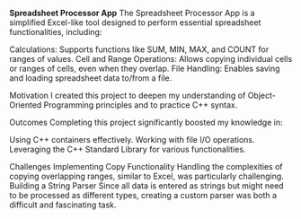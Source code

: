 **Spreadsheet Processor App**
The Spreadsheet Processor App is a simplified Excel-like tool designed to perform essential spreadsheet functionalities, including:

Calculations: Supports functions like SUM, MIN, MAX, and COUNT for ranges of values.
Cell and Range Operations: Allows copying individual cells or ranges of cells, even when they overlap.
File Handling: Enables saving and loading spreadsheet data to/from a file.

Motivation
I created this project to deepen my understanding of Object-Oriented Programming principles and to practice C++ syntax.

Outcomes
Completing this project significantly boosted my knowledge in:

Using C++ containers effectively.
Working with file I/O operations.
Leveraging the C++ Standard Library for various functionalities.

Challenges
Implementing Copy Functionality
Handling the complexities of copying overlapping ranges, similar to Excel, was particularly challenging.
Building a String Parser
Since all data is entered as strings but might need to be processed as different types, creating a custom parser was both a difficult and fascinating task.
